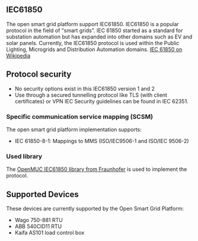 ## IEC61850
The open smart grid platform support IEC61850. IEC61850 is a popular protocol in the field of "smart grids". IEC 61850 started as a standard for substation automation but has expanded into other domains such as EV and solar panels. Currently, the IEC61850 protocol is used within the Public Lighting, Microgrids and Distribution Automation domains.
[IEC 61850 on Wikipedia](https://en.wikipedia.org/wiki/IEC_61850)

## Protocol security
* No security options exist in this IEC61850 version 1 and 2
* Use through a secured tunnelling protocol like TLS (with client certificates) or VPN
IEC Security guidelines can be found in IEC 62351.

### Specific communication service mapping (SCSM)
The open smart grid platform implementation supports:
* IEC 61850-8-1: Mappings to MMS (ISO/IEC9506-1 and ISO/IEC 9506-2)

### Used library
The [OpenMUC IEC61850 library from Fraunhofer](https://www.openmuc.org/iec-61850/) is used to implement the protocol.

## Supported Devices
These devices are currently supported by the Open Smart Grid Platform:
* Wago 750-881 RTU
* ABB 540CID11 RTU
* Kaifa AS101 load control box
